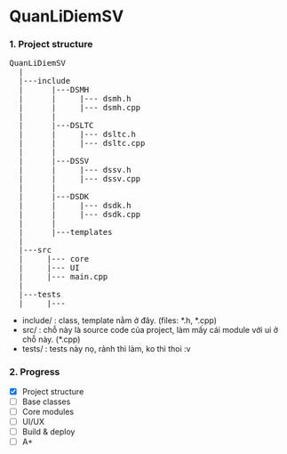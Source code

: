 # QuanLiDiemSV
### 1. Project structure
<pre>
QuanLiDiemSV  
  |  
  |---include  
  |      |---DSMH 
  |      |     |--- dsmh.h
  |      |     |--- dsmh.cpp
  |      |
  |      |---DSLTC  
  |      |     |--- dsltc.h
  |      |     |--- dsltc.cpp
  |      |
  |      |---DSSV
  |      |     |--- dssv.h
  |      |     |--- dssv.cpp
  |      |
  |      |---DSDK
  |      |     |--- dsdk.h
  |      |     |--- dsdk.cpp
  |      |
  |      |---templates
  |
  |---src  
  |     |--- core  
  |     |--- UI 
  |     |--- main.cpp
  |  
  |---tests  
  |     |---    
</pre>
* include/ : class, template nằm ở đây. (files: *.h, *.cpp)   
* src/ : chỗ này là source code của project, làm mấy cái module với ui ở chỗ này. (*.cpp)
* tests/ : tests này nọ, rảnh thì làm, ko thì thoi :v 
 ### 2. Progress 
- [x] Project structure 
- [ ] Base classes
- [ ] Core modules
- [ ] UI/UX
- [ ] Build & deploy
- [ ] A+
